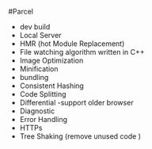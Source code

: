 #Parcel
 - dev build
 - Local Server
 - HMR (hot Module Replacement)
 - File watching algorithm written in C++
 - Image Optimization
 - Minification
 - bundling
 - Consistent Hashing
 - Code Splitting
 - Differential  -support older browser
 - Diagnostic
 - Error Handling
 - HTTPs
 - Tree Shaking (remove unused code )